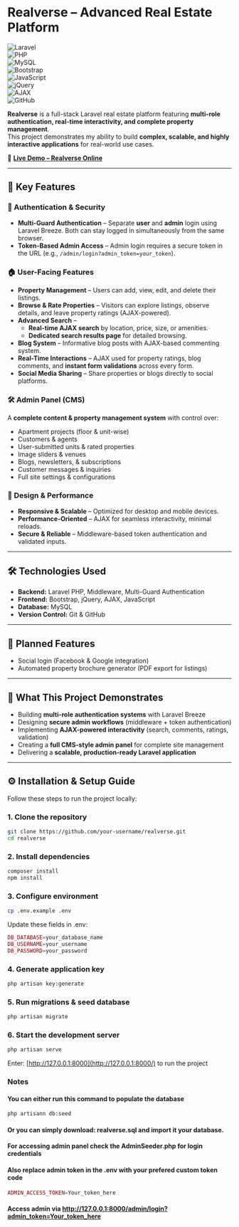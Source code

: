 # Realverse – Advanced Real Estate Platform  

![Laravel](https://img.shields.io/badge/Laravel-FF2D20?style=for-the-badge&logo=laravel&logoColor=white)  
![PHP](https://img.shields.io/badge/PHP-777BB4?style=for-the-badge&logo=php&logoColor=white)  
![MySQL](https://img.shields.io/badge/MySQL-4479A1?style=for-the-badge&logo=mysql&logoColor=white)  
![Bootstrap](https://img.shields.io/badge/Bootstrap-7952B3?style=for-the-badge&logo=bootstrap&logoColor=white)  
![JavaScript](https://img.shields.io/badge/JavaScript-F7DF1E?style=for-the-badge&logo=javascript&logoColor=black)  
![jQuery](https://img.shields.io/badge/jQuery-0769AD?style=for-the-badge&logo=jquery&logoColor=white)  
![AJAX](https://img.shields.io/badge/AJAX-005A9C?style=for-the-badge)  
![GitHub](https://img.shields.io/badge/GitHub-181717?style=for-the-badge&logo=github&logoColor=white)  

**Realverse** is a full-stack Laravel real estate platform featuring **multi-role authentication, real-time interactivity, and complete property management**.  
This project demonstrates my ability to build **complex, scalable, and highly interactive applications** for real-world use cases.  

🚀 **[Live Demo – Realverse Online](https://realverse.online)**  

---

## 🌟 Key Features  

### 🔑 Authentication & Security  
- **Multi-Guard Authentication** – Separate **user** and **admin** login using Laravel Breeze. Both can stay logged in simultaneously from the same browser.  
- **Token-Based Admin Access** – Admin login requires a secure token in the URL (e.g., `/admin/login?admin_token=your_token`).  

### 🏠 User-Facing Features  
- **Property Management** – Users can add, view, edit, and delete their listings.  
- **Browse & Rate Properties** – Visitors can explore listings, observe details, and leave property ratings (AJAX-powered).  
- **Advanced Search** –  
  - **Real-time AJAX search** by location, price, size, or amenities.  
  - **Dedicated search results page** for detailed browsing.  
- **Blog System** – Informative blog posts with AJAX-based commenting system.  
- **Real-Time Interactions** – AJAX used for property ratings, blog comments, and **instant form validations** across every form.  
- **Social Media Sharing** – Share properties or blogs directly to social platforms.  

### 🛠️ Admin Panel (CMS)  
A **complete content & property management system** with control over:  
- Apartment projects (floor & unit-wise)  
- Customers & agents  
- User-submitted units & rated properties  
- Image sliders & venues  
- Blogs, newsletters, & subscriptions  
- Customer messages & inquiries  
- Full site settings & configurations  

### 📱 Design & Performance  
- **Responsive & Scalable** – Optimized for desktop and mobile devices.  
- **Performance-Oriented** – AJAX for seamless interactivity, minimal reloads.  
- **Secure & Reliable** – Middleware-based token authentication and validated inputs.  

---

## 🛠️ Technologies Used  

- **Backend:** Laravel PHP, Middleware, Multi-Guard Authentication  
- **Frontend:** Bootstrap, jQuery, AJAX, JavaScript  
- **Database:** MySQL  
- **Version Control:** Git & GitHub  

---

## 🔮 Planned Features  

- Social login (Facebook & Google integration)  
- Automated property brochure generator (PDF export for listings)  

---

## 💼 What This Project Demonstrates  

- Building **multi-role authentication systems** with Laravel Breeze  
- Designing **secure admin workflows** (middleware + token authentication)  
- Implementing **AJAX-powered interactivity** (search, comments, ratings, validation)  
- Creating a **full CMS-style admin panel** for complete site management  
- Delivering a **scalable, production-ready Laravel application**  

---

## ⚙️ Installation & Setup Guide  

Follow these steps to run the project locally:  

### 1. Clone the repository  
```bash
git clone https://github.com/your-username/realverse.git
cd realverse
```
### 2. Install dependencies

```bash
composer install
npm install
```
### 3. Configure environment

```bash
cp .env.example .env
```

Update these fields in .env:

```php 
DB_DATABASE=your_database_name  
DB_USERNAME=your_username  
DB_PASSWORD=your_password  
```

### 4. Generate application key

```bash
php artisan key:generate
```

### 5. Run migrations & seed database

```bash 
php artisan migrate
```

### 6. Start the development server

```bash 
php artisan serve
```
Enter: [http://127.0.0.1:8000](http://127.0.0.1:8000/) to run the project 

### Notes

#### You can either run this command to populate the database

```bash 
php artisann db:seed
```

#### Or you can simply download: realverse.sql and import it your database.

#### For accessing admin panel check the AdminSeeder.php for login credentials
#### Also replace admin token in the .env with your prefered custom token code

```php 
ADMIN_ACCESS_TOKEN=Your_token_here
```
#### Access admin via http://127.0.0.1:8000/admin/login?admin_token=Your_token_here
